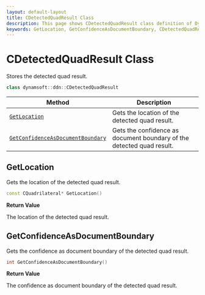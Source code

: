```yaml
---
layout: default-layout
title: CDetectedQuadResult Class
description: This page shows CDetectedQuadResult class definition of Dynamsoft Document Normalizer SDK C++ Edition.
keywords: GetLocation, GetConfidenceAsDocumentBoundary, CDetectedQuadResult, api reference
---
```


# CDetectedQuadResult Class

Stores the detected quad result.

```cpp
class dynamsoft::ddn::CDetectedQuadResult
```

| Method | Description |
|--------|-------------|
| [`GetLocation`](#getlocation) | Gets the location of the detected quad result.|
| [`GetConfidenceAsDocumentBoundary`](#getconfidenceasdocumentboundary) | Gets the confidence as document boundary of the detected quad result.|

## GetLocation

Gets the location of the detected quad result.

```cpp
const CQuadrilateral* GetLocation() 
```

**Return Value**

The location of the detected quad result.

## GetConfidenceAsDocumentBoundary

Gets the confidence as document boundary of the detected quad result.

```cpp
int GetConfidenceAsDocumentBoundary() 
```

**Return Value**

The confidence as document boundary of the detected quad result.
